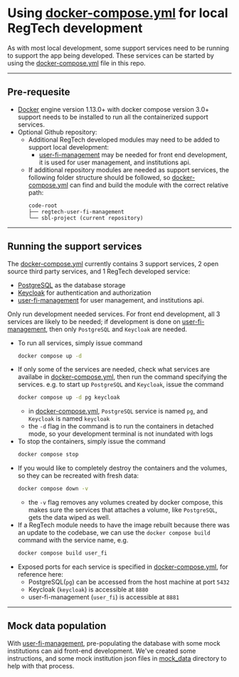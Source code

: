 # Using [docker-compose.yml](./docker-compose.yml) for local RegTech development

As with most local development, some support services need to be running to support the app being developed. These services can be started by using the [docker-compose.yml](./docker-compose.yml) file in this repo.

---
## Pre-requesite
- [Docker](https://docs.docker.com/get-docker/) engine version 1.13.0+ with docker compose version 3.0+ support needs to be installed to run all the containerized support services.
- Optional Github repository:
  - Additional RegTech developed modules may need to be added to support local development:
    - [user-fi-management](https://github.com/cfpb/regtech-user-fi-management) may be needed for front end development, it is used for user management, and institutions api.
  - If additional repository modules are needed as support services, the following folder structure should be followed, so [docker-compose.yml](./docker-compose.yml) can find and build the module with the correct relative path:
    ```
    code-root
    ├── regtech-user-fi-management
    └── sbl-project (current repository)
    ```

---
## Running the support services
The [docker-compose.yml](./docker-compose.yml) currently contains 3 support services, 2 open source third party services, and 1 RegTech developed service:
- [PostgreSQL](https://www.postgresql.org/) as the database storage
- [Keycloak](https://www.keycloak.org/) for authentication and authorization
- [user-fi-management](https://github.com/cfpb/regtech-user-fi-management) for user management, and institutions api.

Only run development needed services. For front end development, all 3 services are likely to be needed; if development is done on [user-fi-management](https://github.com/cfpb/regtech-user-fi-management), then only `PostgreSQL` and `Keycloak` are needed.
- To run all services, simply issue command
  ```bash
  docker compose up -d
  ```
- If only some of the services are needed, check what services are availabe in [docker-compose.yml](./docker-compose.yml), then run the command specifying the services. e.g. to start up `PostgreSQL` and `Keycloak`, issue the command
  ```bash
  docker compose up -d pg keycloak
  ```
  - in [docker-compose.yml](./docker-compose.yml), `PostgreSQL` service is named `pg`, and `Keycloak` is named `keycloak`
  - the `-d` flag in the command is to run the containers in detached mode, so your development terminal is not inundated with logs
- To stop the containers, simply issue the command
  ```bash
  docker compose stop
  ```
- If you would like to completely destroy the containers and the volumes, so they can be recreated with fresh data:
  ```bash
  docker compose down -v
  ```
  - the `-v` flag removes any volumes created by docker compose, this makes sure the services that attaches a volume, like `PostgreSQL`, gets the data wiped as well.
- If a RegTech module needs to have the image rebuilt because there was an update to the codebase, we can use the `docker compose build` command with the service name, e.g.
  ```bash
  docker compose build user_fi
  ```
- Exposed ports for each service is specified in [docker-compose.yml](./docker-compose.yml), for reference here:
  - PostgreSQL(`pg`) can be accessed from the host machine at port `5432`
  - Keycloak (`keycloak`) is accessible at `8880`
  - user-fi-management (`user_fi`) is accessible at `8881`

---
## Mock data population
With [user-fi-management](https://github.com/cfpb/regtech-user-fi-management), pre-populating the database with some mock institutions can aid front-end development. We've created some instructions, and some mock institution json files in [mock_data](./dev_setup/mock_data/) directory to help with that process.